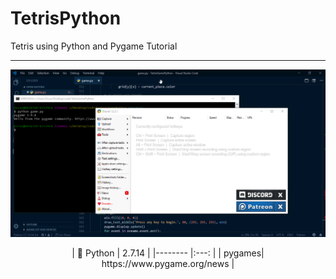 # TetrisPython
Tetris using Python and Pygame Tutorial 
***
![Alt Text](https://github.com/ofuen/TetrisPython/blob/master/img/2018-12-19_20-00-36.gif)

<p align="center">
| 🐍 Python 	| 2.7.14 	|
|--------	|:---:	|
|  	pygames|  https://www.pygame.org/news	|
</p>
